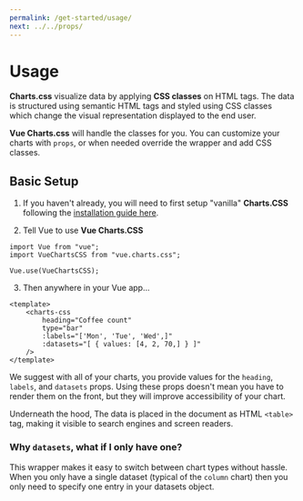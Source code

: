 ```yaml
---
permalink: /get-started/usage/
next: ../../props/
---
```


# Usage

**Charts.css** visualize data by applying **CSS classes** on HTML tags. The data is structured using semantic HTML tags and styled using CSS classes which change the visual representation displayed to the end user.

**Vue Charts.css** will handle the classes for you. You can customize your charts with `props`, or when needed override the wrapper and add CSS classes.

## Basic Setup

1. If you haven't already, you will need to first setup "vanilla" **Charts.CSS** following the [installation guide here](https://chartscss.org/docs/installation/).

2. Tell Vue to use **Vue Charts.CSS**

```js{4}
import Vue from "vue";
import VueChartsCSS from "vue.charts.css";

Vue.use(VueChartsCSS);
```

3. Then anywhere in your Vue app...

```vue
<template>
    <charts-css
        heading="Coffee count"
        type="bar"
        :labels="['Mon', 'Tue', 'Wed',]"
        :datasets="[ { values: [4, 2, 70,] } ]"
    />
</template>
```

We suggest with all of your charts, you provide values for the  `heading`, `labels`, and `datasets` props. Using these props doesn't mean you have to render them on the front, but they will improve accessibility of your chart.

Underneath the hood, The data is placed in the document as HTML `<table>` tag, making it visible to search engines and screen readers.

### Why `datasets`, what if I only have one?

This wrapper makes it easy to switch between chart types without hassle. When you only have a single dataset (typical of the `column` chart) then you only need to specify one entry in your datasets object.
